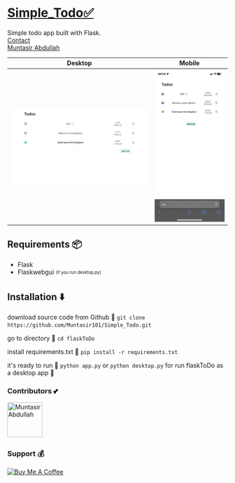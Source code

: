 # [Simple_Todo✅](https://github.com/Muntasir101/Simple_Todo)

Simple todo app built with Flask.
<br/>
[Contact](mailto:muntasir.abdullah01@gmail.com)<br/>
[Muntasir Abdullah](https://www.buymeacoffee.com/muntasir101)

|              Desktop               |              Mobile               |
| :--------------------------------: | :-------------------------------: |
| ![appDesktop](/images/desktop.png) | ![appMobile](/images/mobile.jpeg) |

## Requirements 📦

- Flask
- Flaskwebgui <sub><sup>(if you run desktop.py)</sup></sub>

## Installation ⬇️

download source code from Github 💾
`git clone https://github.com/Muntasir101/Simple_Todo.git`

go to directory 📁
`cd flaskToDo`

install requirements.txt 🔽
`pip install -r requirements.txt`

it's ready to run 🎉
`python app.py`
or
`python desktop.py`
for run flaskToDo as a desktop app 💯

### Contributors 💕

<a href="https://github.com/muntasir101"><img src="https://avatars.githubusercontent.com/u/13697856?v=4" title="Muntasir Abdullah" width="80" height="80"></a>


### Support 💰

<a href="https://www.buymeacoffee.com/muntasir101" target="_blank"><img src="https://cdn.buymeacoffee.com/buttons/v2/arial-red.png" alt="Buy Me A Coffee" style="height: 60px !important;width: 217px !important;" ></a>
